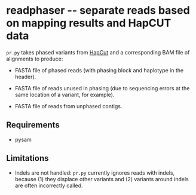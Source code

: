 # readphaser -- separate reads based on mapping results and HapCUT data

`pr.py` takes phased variants from
[HapCut](https://sites.google.com/site/vibansal/software/hapcut) and a
corresponding BAM file of alignments to produce:

 - FASTA file of phased reads (with phasing block and haplotype in the
    header).

 - FASTA file of reads unused in phasing (due to sequencing errors at
    the same location of a variant, for example).

 - FASTA file of reads from unphased contigs.

## Requirements

 - pysam

## Limitations

 - Indels are not handled: `pr.py` currently ignores reads with
  indels, because (1) they displace other variants and (2) variants
  around indels are often incorrectly called.